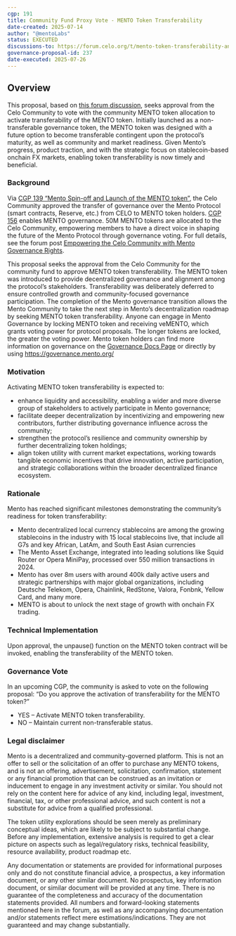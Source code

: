 ```yaml
---
cgp: 191
title: Community Fund Proxy Vote - MENTO Token Transferability
date-created: 2025-07-14
author: "@mentoLabs"
status: EXECUTED
discussions-to: https://forum.celo.org/t/mento-token-transferability-and-first-community-fund-proxy-vote/11684/6
governance-proposal-id: 237
date-executed: 2025-07-26
---
```


## Overview

This proposal, based on [this forum discussion](https://forum.celo.org/t/mento-token-transferability-and-first-community-fund-proxy-vote/11684), seeks approval from the Celo Community to vote with the community MENTO token allocation to activate transferability of the MENTO token. Initially launched as a non-transferable governance token, the MENTO token was designed with a future option to become transferable contingent upon the protocol’s maturity, as well as community and market readiness. Given Mento’s progress, product traction, and with the strategic focus on stablecoin-based onchain FX markets, enabling token transferability is now timely and beneficial.

### Background

Via [CGP 139 “Mento Spin-off and Launch of the MENTO token”](https://mondo.celo.org/governance/cgp-139), the Celo Community approved the transfer of governance over the Mento Protocol (smart contracts, Reserve, etc.) from CELO to MENTO token holders. [CGP 156](https://mondo.celo.org/governance/cgp-156) enables MENTO governance.
50M MENTO tokens are allocated to the Celo Community, empowering members to have a direct voice in shaping the future of the Mento Protocol through governance voting. For full details, see the forum post [Empowering the Celo Community with Mento Governance Rights](https://forum.celo.org/t/empowering-the-celo-community-with-mento-governance-rights/10122/).

This proposal seeks the approval from the Celo Community for the community fund to approve MENTO token transferability.
The MENTO token was introduced to provide decentralized governance and alignment among the protocol’s stakeholders. Transferability was deliberately deferred to ensure controlled growth and community-focused governance participation. The completion of the Mento governance transition allows the Mento Community to take the next step in Mento’s decentralization roadmap by seeking MENTO token transferability.
Anyone can engage in Mento Governance by locking MENTO token and receiving veMENTO, which grants voting power for protocol proposals. The longer tokens are locked, the greater the voting power. Mento token holders can find more information on governance on the [Governance Docs Page](https://docs.mento.org/mento/protocol-concepts/governance) or directly by using <https://governance.mento.org/>

### Motivation

Activating MENTO token transferability is expected to:

- enhance liquidity and accessibility, enabling a wider and more diverse group of stakeholders to actively participate in Mento governance;
- facilitate deeper decentralization by incentivizing and empowering new contributors, further distributing governance influence across the community;
- strengthen the protocol’s resilience and community ownership by further decentralizing token holdings;
- align token utility with current market expectations, working towards tangible economic incentives that drive innovation, active participation, and strategic collaborations within the broader decentralized finance ecosystem.

### Rationale

Mento has reached significant milestones demonstrating the community’s readiness for token transferability:

- Mento decentralized local currency stablecoins are among the growing stablecoins in the industry with 15 local stablecoins live, that include all G7s and key African, LatAm, and South East Asian currencies
- The Mento Asset Exchange, integrated into leading solutions like Squid Router or Opera MiniPay, processed over 550 million transactions in 2024.
- Mento has over 8m users with around 400k daily active users and strategic partnerships with major global organizations, including Deutsche Telekom, Opera, Chainlink, RedStone, Valora, Fonbnk, Yellow Card, and many more.
- MENTO is about to unlock the next stage of growth with onchain FX trading.

### Technical Implementation

Upon approval, the unpause() function on the MENTO token contract will be invoked, enabling the transferability of the MENTO token.

### Governance Vote

In an upcoming CGP, the community is asked to vote on the following proposal:
“Do you approve the activation of transferability for the MENTO token?”

- YES – Activate MENTO token transferability.
- NO – Maintain current non-transferable status.

### Legal disclaimer

Mento is a decentralized and community-governed platform. This is not an offer to sell or the solicitation of an offer to purchase any MENTO tokens, and is not an offering, advertisement, solicitation, confirmation, statement or any financial promotion that can be construed as an invitation or inducement to engage in any investment activity or similar. You should not rely on the content here for advice of any kind, including legal, investment, financial, tax, or other professional advice, and such content is not a substitute for advice from a qualified professional.

The token utility explorations should be seen merely as preliminary conceptual ideas, which are likely to be subject to substantial change. Before any implementation, extensive analysis is required to get a clear picture on aspects such as legal/regulatory risks, technical feasibility, resource availability, product roadmap etc.

Any documentation or statements are provided for informational purposes only and do not constitute financial advice, a prospectus, a key information document, or any other similar document. No prospectus, key information document, or similar document will be provided at any time. There is no guarantee of the completeness and accuracy of the documentation statements provided. All numbers and forward-looking statements mentioned here in the forum, as well as any accompanying documentation and/or statements reflect mere estimations/indications. They are not guaranteed and may change substantially.
